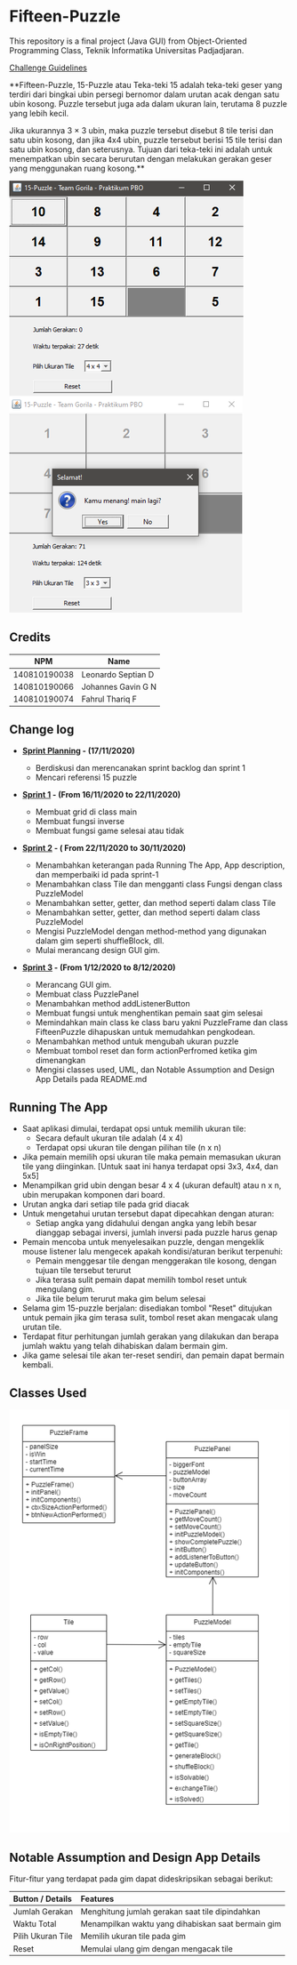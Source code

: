 # Fifteen-Puzzle

This repository is a final project (Java GUI) from Object-Oriented Programming Class, Teknik Informatika Universitas Padjadjaran. 

[Challenge Guidelines](challenge-guideline.md)

**Fifteen-Puzzle, 15-Puzzle atau Teka-teki 15 adalah teka-teki geser yang terdiri dari bingkai ubin persegi bernomor dalam urutan acak dengan satu ubin kosong. Puzzle tersebut juga ada dalam ukuran lain, terutama 8 puzzle yang lebih kecil. 

Jika ukurannya 3 × 3 ubin, maka puzzle tersebut disebut 8 tile terisi dan satu ubin kosong, dan jika 4x4 ubin, puzzle tersebut berisi 15 tile terisi dan satu ubin kosong, dan seterusnya. Tujuan dari teka-teki ini adalah untuk menempatkan ubin secara berurutan dengan melakukan gerakan geser yang menggunakan ruang kosong.**

![GUI](images/TampilanPertama.PNG) 
![GUI2](images/TampilanKedua.PNG)

## Credits
| NPM           | Name        |
| ------------- |-------------|
| 140810190038  | Leonardo Septian D    |
| 140810190066  | Johannes Gavin G N    |
| 140810190074  | Fahrul Thariq F |

## Change log
- **[Sprint Planning](changelog/sprint-planning.md) - (17/11/2020)** 
   -  Berdiskusi dan merencanakan sprint backlog dan sprint 1
   -  Mencari referensi 15 puzzle

- **[Sprint 1](changelog/sprint-1.md) - (From 16/11/2020 to 22/11/2020)** 
   - Membuat grid di class main
   - Membuat fungsi inverse
   - Membuat fungsi game selesai atau tidak

- **[Sprint 2](changelog/sprint-2.md) - ( From 22/11/2020 to 30/11/2020)** 
   - Menambahkan keterangan pada Running The App, App description, dan memperbaiki id pada sprint-1
   - Menambahkan class Tile dan mengganti class Fungsi dengan class PuzzleModel
   - Menambahkan setter, getter, dan method seperti dalam class Tile
   - Menambahkan setter, getter, dan method seperti dalam class PuzzleModel
   - Mengisi PuzzleModel dengan method-method yang digunakan dalam gim seperti shuffleBlock, dll.
   - Mulai merancang design GUI gim.

   
- **[Sprint 3](changelog/sprint-3.md) - (From 1/12/2020 to 8/12/2020)** 
   - Merancang GUI gim.
   - Membuat class PuzzlePanel
   - Menambahkan method addListenerButton
   - Membuat fungsi untuk menghentikan pemain saat gim selesai
   - Memindahkan main class ke class baru yakni PuzzleFrame dan class FifteenPuzzle dihapuskan untuk memudahkan pengkodean.
   - Menambahkan method untuk mengubah ukuran puzzle
   - Membuat tombol reset dan form actionPerfromed ketika gim dimenangkan
   - Mengisi classes used, UML, dan Notable Assumption and Design App Details pada README.md

## Running The App

* Saat aplikasi dimulai, terdapat opsi untuk memilih ukuran tile:
   - Secara default ukuran tile adalah (4 x 4)
   - Terdapat opsi ukuran tile dengan pilihan tile (n x n)<br>
* Jika pemain memilih opsi ukuran tile maka pemain memasukan ukuran tile yang diinginkan. [Untuk saat ini hanya terdapat opsi 3x3, 4x4, dan 5x5]
* Menampilkan grid ubin dengan besar 4 x 4 (ukuran default) atau n x n, ubin merupakan komponen dari board.
*  Urutan angka dari setiap tile pada grid diacak
* Untuk mengetahui urutan tersebut dapat dipecahkan dengan aturan:
   - Setiap angka yang didahului dengan angka yang lebih besar dianggap sebagai inversi, jumlah inversi pada puzzle harus genap
* Pemain mencoba untuk menyelesaikan puzzle, dengan mengeklik mouse listener lalu mengecek apakah kondisi/aturan berikut terpenuhi:
   - Pemain menggesar tile dengan menggerakan tile kosong, dengan tujuan tile tersebut terurut
   - Jika terasa sulit pemain dapat memilih tombol reset untuk mengulang gim.
   - Jika tile belum terurut maka gim belum selesai
* Selama gim 15-puzzle berjalan: disediakan tombol "Reset" ditujukan untuk pemain jika gim terasa sulit, tombol reset akan mengacak ulang urutan tile. 
* Terdapat fitur perhitungan jumlah gerakan yang dilakukan dan berapa jumlah waktu yang telah dihabiskan dalam bermain gim.
* Jika game selesai tile akan ter-reset sendiri, dan pemain dapat bermain kembali.

## Classes Used

![UML](images/UML.png)

## Notable Assumption and Design App Details

Fitur-fitur yang terdapat pada gim dapat dideskripsikan sebagai berikut:

Button / Details     | Features   
:---------         | :----- 
Jumlah Gerakan     |  Menghitung jumlah gerakan saat tile dipindahkan
Waktu Total        |  Menampilkan waktu yang dihabiskan saat bermain gim
Pilih Ukuran Tile  |  Memilih ukuran tile pada gim
Reset              |  Memulai ulang gim dengan mengacak tile